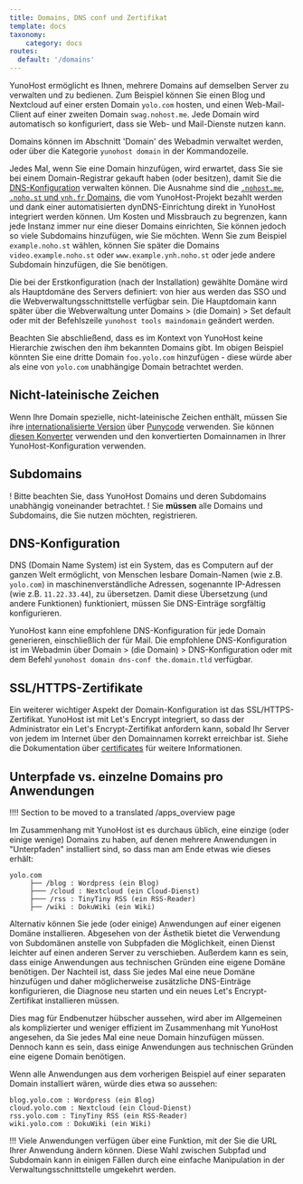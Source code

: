 ```yaml
---
title: Domains, DNS conf und Zertifikat
template: docs
taxonomy:
    category: docs
routes:
  default: '/domains'
---
```


YunoHost ermöglicht es Ihnen, mehrere Domains auf demselben Server zu verwalten und zu bedienen. Zum Beispiel können Sie einen Blog und Nextcloud auf einer ersten Domain `yolo.com` hosten, und einen Web-Mail-Client auf einer zweiten Domain `swag.nohost.me`. Jede Domain wird automatisch so konfiguriert, dass sie Web- und Mail-Dienste nutzen kann.

Domains können im Abschnitt 'Domain' des Webadmin verwaltet werden, oder über die Kategorie `yunohost domain` in der Kommandozeile.

Jedes Mal, wenn Sie eine Domain hinzufügen, wird erwartet, dass Sie sie bei einem Domain-Registrar gekauft haben (oder besitzen), damit Sie die [DNS-Konfiguration](/dns_config) verwalten können. Die Ausnahme sind die [`.nohost.me`, `.noho.st` und `ynh.fr` Domains](/dns_nohost_me), die vom YunoHost-Projekt bezahlt werden und dank einer automatisierten dynDNS-Einrichtung direkt in YunoHost integriert werden können. Um Kosten und Missbrauch zu begrenzen, kann jede Instanz immer nur eine dieser Domains einrichten, Sie können jedoch so viele Subdomains hinzufügen, wie Sie möchten. Wenn Sie zum Beispiel `example.noho.st` wählen, können Sie später die Domains `video.example.noho.st` oder `www.example.ynh.noho.st` oder jede andere Subdomain hinzufügen, die Sie benötigen.

Die bei der Erstkonfiguration (nach der Installation) gewählte Domäne wird als Hauptdomäne des Servers definiert: von hier aus werden das SSO und die Webverwaltungsschnittstelle verfügbar sein. Die Hauptdomain kann später über die Webverwaltung unter Domains > (die Domain) > Set default oder mit der Befehlszeile `yunohost tools maindomain` geändert werden.

Beachten Sie abschließend, dass es im Kontext von YunoHost keine Hierarchie zwischen den ihm bekannten Domains gibt. Im obigen Beispiel könnten Sie eine dritte Domain `foo.yolo.com` hinzufügen - diese würde aber als eine von `yolo.com` unabhängige Domain betrachtet werden.

## Nicht-lateinische Zeichen

Wenn Ihre Domain spezielle, nicht-lateinische Zeichen enthält, müssen Sie ihre [internationalisierte Version](https://de.wikipedia.org/wiki/Internationalisierter_Domainname) über [Punycode](https://de.wikipedia.org/wiki/Punycode) verwenden. Sie können [diesen Konverter](https://www.charset.org/punycode) verwenden und den konvertierten Domainnamen in Ihrer YunoHost-Konfiguration verwenden.

## Subdomains

! Bitte beachten Sie, dass YunoHost Domains und deren Subdomains unabhängig voneinander betrachtet.
! Sie **müssen** alle Domains und Subdomains, die Sie nutzen möchten, registrieren.

## DNS-Konfiguration

DNS (Domain Name System) ist ein System, das es Computern auf der ganzen Welt ermöglicht, von Menschen lesbare Domain-Namen (wie z.B. `yolo.com`) in maschinenverständliche Adressen, sogenannte IP-Adressen (wie z.B. `11.22.33.44`), zu übersetzen. Damit diese Übersetzung (und andere Funktionen) funktioniert, müssen Sie DNS-Einträge sorgfältig konfigurieren.

YunoHost kann eine empfohlene DNS-Konfiguration für jede Domain generieren, einschließlich der für Mail. Die empfohlene DNS-Konfiguration ist im Webadmin über Domain > (die Domain) > DNS-Konfiguration oder mit dem Befehl `yunohost domain dns-conf the.domain.tld` verfügbar.

## SSL/HTTPS-Zertifikate

Ein weiterer wichtiger Aspekt der Domain-Konfiguration ist das SSL/HTTPS-Zertifikat. YunoHost ist mit Let's Encrypt integriert, so dass der Administrator ein Let's Encrypt-Zertifikat anfordern kann, sobald Ihr Server von jedem im Internet über den Domainnamen korrekt erreichbar ist. Siehe die Dokumentation über [certificates](/certificate) für weitere Informationen.

## Unterpfade vs. einzelne Domains pro Anwendungen

!!!! Section to be moved to a translated /apps_overview page

Im Zusammenhang mit YunoHost ist es durchaus üblich, eine einzige (oder einige wenige) Domains zu haben, auf denen mehrere Anwendungen in "Unterpfaden" installiert sind, so dass man am Ende etwas wie dieses erhält:

```text
yolo.com
     ├── /blog : Wordpress (ein Blog)
     ├─── /cloud : Nextcloud (ein Cloud-Dienst)
     ├─── /rss : TinyTiny RSS (ein RSS-Reader)
     ├── /wiki : DokuWiki (ein Wiki)
```

Alternativ können Sie jede (oder einige) Anwendungen auf einer eigenen Domäne installieren. Abgesehen von der Ästhetik bietet die Verwendung von Subdomänen anstelle von Subpfaden die Möglichkeit, einen Dienst leichter auf einen anderen Server zu verschieben. Außerdem kann es sein, dass einige Anwendungen aus technischen Gründen eine eigene Domäne benötigen. Der Nachteil ist, dass Sie jedes Mal eine neue Domäne hinzufügen und daher möglicherweise zusätzliche DNS-Einträge konfigurieren, die Diagnose neu starten und ein neues Let's Encrypt-Zertifikat installieren müssen.

Dies mag für Endbenutzer hübscher aussehen, wird aber im Allgemeinen als komplizierter und weniger effizient im Zusammenhang mit YunoHost angesehen, da Sie jedes Mal eine neue Domain hinzufügen müssen. Dennoch kann es sein, dass einige Anwendungen aus technischen Gründen eine eigene Domain benötigen.

Wenn alle Anwendungen aus dem vorherigen Beispiel auf einer separaten Domain installiert wären, würde dies etwa so aussehen:

```text
blog.yolo.com : Wordpress (ein Blog)
cloud.yolo.com : Nextcloud (ein Cloud-Dienst)
rss.yolo.com : TinyTiny RSS (ein RSS-Reader)
wiki.yolo.com : DokuWiki (ein Wiki)
```

!!! Viele Anwendungen verfügen über eine Funktion, mit der Sie die URL Ihrer Anwendung ändern können. Diese Wahl zwischen Subpfad und Subdomain kann in einigen Fällen durch eine einfache Manipulation in der Verwaltungsschnittstelle umgekehrt werden.
